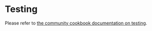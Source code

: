 # Testing

Please refer to [the community cookbook documentation on testing](https://github.com/chef-cookbooks/community_cookbook_documentation/blob/main/TESTING.MD).
